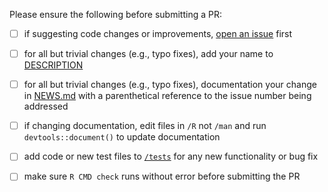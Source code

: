 Please ensure the following before submitting a PR:

 - [ ] if suggesting code changes or improvements, [open an issue](https://github.com/leeper/GK2011/issues/new) first
 - [ ] for all but trivial changes (e.g., typo fixes), add your name to [DESCRIPTION](https://github.com/leeper/GK2011/blob/master/DESCRIPTION)
 - [ ] for all but trivial changes (e.g., typo fixes), documentation your change in [NEWS.md](https://github.com/leeper/GK2011/blob/master/NEWS.md) with a parenthetical reference to the issue number being addressed
 - [ ] if changing documentation, edit files in `/R` not `/man` and run `devtools::document()` to update documentation
 - [ ] add code or new test files to [`/tests`](https://github.com/leeper/GK2011/tree/master/tests/testthat) for any new functionality or bug fix
 - [ ] make sure `R CMD check` runs without error before submitting the PR

